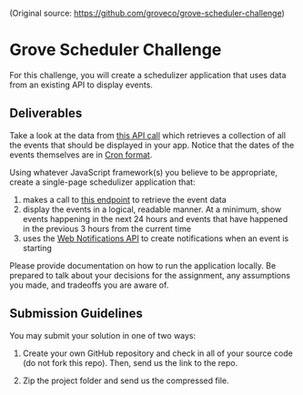 (Original source: https://github.com/groveco/grove-scheduler-challenge)

# Grove Scheduler Challenge

For this challenge, you will create a schedulizer application that uses data from an existing API to display events.

## Deliverables

Take a look at the data from [this API call](https://scheduler-challenge.herokuapp.com/schedule) which retrieves a collection of all the events that should be displayed in your app. Notice that the dates of the events themselves are in [Cron format](http://www.nncron.ru/help/EN/working/cron-format.htm).

Using whatever JavaScript framework(s) you believe to be appropriate, create a single-page schedulizer application that:

1. makes a call to [this endpoint](https://scheduler-challenge.herokuapp.com/schedule) to retrieve the event data
2. display the events in a logical, readable manner. At a minimum, show events happening in the next 24 hours and events that have happened in the previous 3 hours from the current time
3. uses the [Web Notifications API](https://developer.mozilla.org/en-US/docs/Web/API/Notifications_API) to create notifications when an event is starting

Please provide documentation on how to run the application locally. Be prepared to talk about your decisions for the assignment, any assumptions you made, and tradeoffs you are aware of.

## Submission Guidelines

You may submit your solution in one of two ways:

1. Create your own GitHub repository and check in all of your source code (do not fork this repo). Then, send us the link to the repo.

2. Zip the project folder and send us the compressed file.
